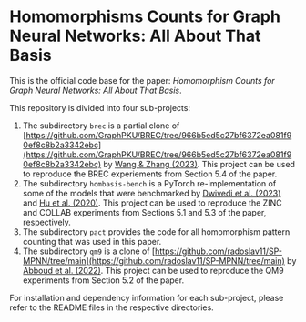 # Homomorphisms Counts for Graph Neural Networks: All About That Basis

This is the official code base for the paper: *Homomorphism Counts for Graph Neural Networks: All About That Basis*.

This repository is divided into four sub-projects:
1. The subdirectory `brec` is a partial clone of [https://github.com/GraphPKU/BREC/tree/966b5ed5c27bf6372ea081f90ef8c8b2a3342ebc](https://github.com/GraphPKU/BREC/tree/966b5ed5c27bf6372ea081f90ef8c8b2a3342ebc) by [Wang & Zhang (2023)](https://arxiv.org/abs/2304.07702). This project can be used to reproduce the BREC experiements from Section 5.4 of the paper. 
2. The subdirectory `hombasis-bench` is a PyTorch re-implementation of some of the models that were benchmarked by [Dwivedi et al. (2023)](https://arxiv.org/abs/2003.00982) and [Hu et al. (2020)](https://arxiv.org/abs/2005.00687). This project can be used to reproduce the ZINC and COLLAB experiments from Sections 5.1 and 5.3 of the paper, respectively. 
3. The subdirectory `pact` provides the code for all homomorphism pattern counting that was used in this paper.
4. The subdirectory `qm9` is a clone of [https://github.com/radoslav11/SP-MPNN/tree/main](https://github.com/radoslav11/SP-MPNN/tree/main) by [Abboud et al. (2022)](). This project can be used to reproduce the QM9 experiments from Section 5.2 of the paper.

For installation and dependency information for each sub-project, please refer to the README files in the respective directories.
